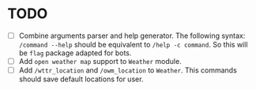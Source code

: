 # TODO
- [ ] Combine arguments parser and help generator. The following syntax: `/command --help` should be equivalent to `/help -c command`. So this will be `flag` package adapted for bots.
- [ ] Add `open weather map` support to `Weather` module.
- [ ] Add `/wttr_location` and `/owm_location` to `Weather`. This commands should save default locations for user.
